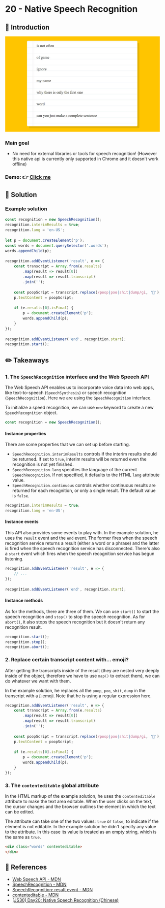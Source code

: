 # 20 - Native Speech Recognition
## :eyes: Introduction

![](./screenshot_1.jpg)

### Main goal

- No need for external libraries or tools for speech recognition! (However this native api is currently only supported in Chrome and it doesn't work offline)

### Demo: 👉 [Click me](https://kellychi22.github.io/JavaScript30/20-Speech-Recognition/) 

## :pushpin: Solution
### Example solution

```javascript
const recognition = new SpeechRecognition();
recognition.interimResults = true;
recognition.lang = 'en-US';

let p = document.createElement('p');
const words = document.querySelector('.words');
words.appendChild(p);

recognition.addEventListener('result', e => {
    const transcript = Array.from(e.results)
        .map(result => result[0])
        .map(result => result.transcript)
        .join('');

    const poopScript = transcript.replace(/poop|poo|shit|dump/gi, '💩');
    p.textContent = poopScript;

    if (e.results[0].isFinal) {
        p = document.createElement('p');
        words.appendChild(p);
    }
});

recognition.addEventListener('end', recognition.start);
recognition.start();
```

## :pencil2: Takeaways

### 1. The `SpeechRecognition` interface and the Web Speech API 
The Web Speech API enables us to incorporate voice data into web apps, like text-to-speech (`SpeechSynthesis`) or speech recognition (`SpeechRecognition`). Here we are using the `SpeechRecognition` interface.

To initialize a speed recognition, we can use `new` keyword to create a new `SpeechRecognition` object.

```javascript
const recognition = new SpeechRecognition();
```
#### Instance properties
There are some properties that we can set up before starting. 
* `SpeechRecognition.interimResults` controls if the interim results should be returned. If set to `true`, interim results will be returned even the recognition is not yet finished.
* `SpeechRecognition.lang` specifies the language of the current `SpeechRecognition`. If not specified, it defaults to the HTML `lang` attribute value.
* `SpeechRecognition.continuous` controls whether continuous results are returned for each recognition, or only a single result. The default value is `false`.
```javascript
recognition.interimResults = true;
recognition.lang = 'en-US';
```
#### Instance events
This API also provides some events to play with. In the example solution, he uses the `result` event and the `end` event. The former fires when the speech recognition service returns a result (either a word or a phrase) and the latter is fired when the speech recognition service has disconnected. There's also a `start` event which fires when the speech recognition service has begun listening.
```javascript
recognition.addEventListener('result', e => {
    // ...
});

recognition.addEventListener('end', recognition.start);
```
#### Instance methods
As for the methods, there are three of them. We can use `start()` to start the speech recognition and `stop()` to stop the speech recognition. As for `abort()`, it also stops the speech recognition but it doesn't return any recognition result. 

```javascript
recognition.start();
recognition.stop();
recognition.abort();
```

### 2. Replace certain transcript content with... emoji?
After getting the transcripts inside of the result (they are nested very deeply inside of the object, therefore we have to use `map()` to extract them), we can do whatever we want with them. 

In the example solution, he replaces all the `poop`, `poo`, `shit`, `dump` in the transcript with a `💩` emoji. Note that he is using a regular expression here.
```javascript
recognition.addEventListener('result', e => {
    const transcript = Array.from(e.results)
        .map(result => result[0])
        .map(result => result.transcript)
        .join('');

    const poopScript = transcript.replace(/poop|poo|shit|dump/gi, '💩');
    p.textContent = poopScript;

    if (e.results[0].isFinal) {
        p = document.createElement('p');
        words.appendChild(p);
    }
});
```

### 3. The `contenteditable` global attribute
In the HTML markup of the example solution, he uses the `contenteditable` attribute to make the text area editable. When the user clicks on the text, the cursor changes and the browser outlines the element in which the text can be edited.

The attribute can take one of the two values: `true` or `false`, to indicate if the element is not editable. In the example solution he didn't specify any value to the attribute. In this case its value is treated as an empty string, which is the same as `true`. 
```html
<div class="words" contenteditable>
</div>
```

## :book: References
* [Web Speech API - MDN](https://developer.mozilla.org/en-US/docs/Web/API/Web_Speech_API)
* [SpeechRecognition - MDN](https://developer.mozilla.org/en-US/docs/Web/API/SpeechRecognition)
* [SpeechRecognition: result event - MDN](https://developer.mozilla.org/en-US/docs/Web/API/SpeechRecognition/result_event)
* [contenteditable - MDN](https://developer.mozilla.org/en-US/docs/Web/HTML/Global_attributes/contenteditable)
* [[JS30] Day20: Native Speech Recognition (Chinese)](https://pjchender.dev/js30/js30-day20/) 